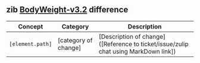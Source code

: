 ## zib [BodyWeight-v3.2](https://zibs.nl/wiki/BodyWeight-v3.2(2020EN)) difference

| Concept         | Category          | Description                             | 
|-----------------|-------------------|-----------------------------------------|
|`[element.path]` | [category of change] | [Description of change]([Reference to ticket/issue/zulip chat using MarkDown link])

